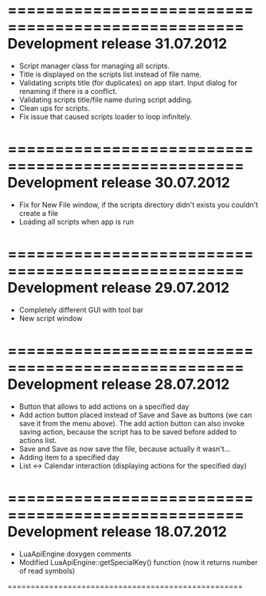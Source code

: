 ===================================================
Development release 31.07.2012
===================================================
- Script manager class for managing all scripts.
- Title is displayed on the scripts list instead of file name.
- Validating scripts title (for duplicates) on app start. Input dialog for renaming if there is a conflict.
- Validating scripts title/file name during script adding.
- Clean ups for scripts.
- Fix issue that caused scripts loader to loop infinitely.

===================================================
Development release 30.07.2012
===================================================
- Fix for New File window, if the scripts directory didn't exists you couldn't create a file
- Loading all scripts when app is run

===================================================
Development release 29.07.2012
===================================================
- Completely different GUI with tool bar
- New script window

===================================================
Development release 28.07.2012
===================================================
- Button that allows to add actions on a specified day
- Add action button placed instead of Save and Save as buttons (we can save it from the menu above). The add action button can also invoke saving action, because the script has to be saved before added to actions list.
- Save and Save as now save the file, because actually it wasn't...
- Adding item to a specified day
- List <-> Calendar interaction (displaying actions for the specified day)

===================================================
Development release 18.07.2012
===================================================
- LuaApiEngine doxygen comments
- Modified LuaApiEngine::getSpecialKey() function (now it returns number of read symbols)

===================================================
